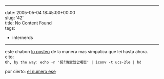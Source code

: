 
---
date: 2005-05-04 18:45:00+00:00  
slug: '42'  
title: No Content Found  
tags:  
- internerds  

---
  
este chabon [lo posteo](http://sam.zoy.org/blog/2007-05-03-obligatory-r) de la manera mas simpatica que lei hasta ahora.    
cito:    
`Oh, by the way: echo -n '契ȑ璝寣䇘앖噣삈' | iconv -t ucs-2le | hd`    
    
por cierto: [el numero ese](http://www.google.com/search?q=09+F9+11+02+9D+74+E3+5B+D8+41+56+C5+63+56+88+C0)  
